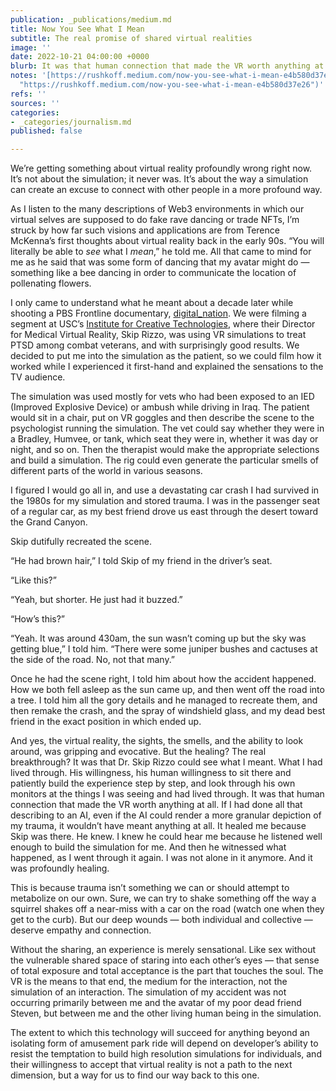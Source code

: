 ```yaml
---
publication: _publications/medium.md
title: Now You See What I Mean
subtitle: The real promise of shared virtual realities
image: ''
date: 2022-10-21 04:00:00 +0000
blurb: It was that human connection that made the VR worth anything at all.
notes: '[https://rushkoff.medium.com/now-you-see-what-i-mean-e4b580d37e26](https://rushkoff.medium.com/now-you-see-what-i-mean-e4b580d37e26
  "https://rushkoff.medium.com/now-you-see-what-i-mean-e4b580d37e26")'
refs: ''
sources: ''
categories:
- _categories/journalism.md
published: false

---
```

We’re getting something about virtual reality profoundly wrong right now. It’s not about the simulation; it never was. It’s about the way a simulation can create an excuse to connect with other people in a more profound way.

As I listen to the many descriptions of Web3 environments in which our virtual selves are supposed to do fake rave dancing or trade NFTs, I’m struck by how far such visions and applications are from Terence McKenna’s first thoughts about virtual reality back in the early 90s. “You will literally be able to _see_ what I _mean_,” he told me. All that came to mind for me as he said that was some form of dancing that my avatar might do — something like a bee dancing in order to communicate the location of pollenating flowers.

I only came to understand what he meant about a decade later while shooting a PBS Frontline documentary, [digital_nation](https://www.pbs.org/wgbh/frontline/documentary/digitalnation/). We were filming a segment at USC’s [Institute for Creative Technologies](https://ict.usc.edu/), where their Director for Medical Virtual Reality, Skip Rizzo, was using VR simulations to treat PTSD among combat veterans, and with surprisingly good results. We decided to put me into the simulation as the patient, so we could film how it worked while I experienced it first-hand and explained the sensations to the TV audience.

The simulation was used mostly for vets who had been exposed to an IED (Improved Explosive Device) or ambush while driving in Iraq. The patient would sit in a chair, put on VR goggles and then describe the scene to the psychologist running the simulation. The vet could say whether they were in a Bradley, Humvee, or tank, which seat they were in, whether it was day or night, and so on. Then the therapist would make the appropriate selections and build a simulation. The rig could even generate the particular smells of different parts of the world in various seasons.

I figured I would go all in, and use a devastating car crash I had survived in the 1980s for my simulation and stored trauma. I was in the passenger seat of a regular car, as my best friend drove us east through the desert toward the Grand Canyon.

Skip dutifully recreated the scene.

“He had brown hair,” I told Skip of my friend in the driver’s seat.

“Like this?”

“Yeah, but shorter. He just had it buzzed.”

“How’s this?”

“Yeah. It was around 430am, the sun wasn’t coming up but the sky was getting blue,” I told him. “There were some juniper bushes and cactuses at the side of the road. No, not that many.”

Once he had the scene right, I told him about how the accident happened. How we both fell asleep as the sun came up, and then went off the road into a tree. I told him all the gory details and he managed to recreate them, and then remake the crash, and the spray of windshield glass, and my dead best friend in the exact position in which ended up.

And yes, the virtual reality, the sights, the smells, and the ability to look around, was gripping and evocative. But the healing? The real breakthrough? It was that Dr. Skip Rizzo could see what I meant. What I had lived through. His willingness, his human willingness to sit there and patiently build the experience step by step, and look through his own monitors at the things I was seeing and had lived through. It was that human connection that made the VR worth anything at all. If I had done all that describing to an AI, even if the AI could render a more granular depiction of my trauma, it wouldn’t have meant anything at all. It healed me because Skip was there. He knew. I knew he could hear me because he listened well enough to build the simulation for me. And then he witnessed what happened, as I went through it again. I was not alone in it anymore. And it was profoundly healing.

This is because trauma isn’t something we can or should attempt to metabolize on our own. Sure, we can try to shake something off the way a squirrel shakes off a near-miss with a car on the road (watch one when they get to the curb). But our deep wounds — both individual and collective — deserve empathy and connection.

Without the sharing, an experience is merely sensational. Like sex without the vulnerable shared space of staring into each other’s eyes — that sense of total exposure and total acceptance is the part that touches the soul. The VR is the means to that end, the medium for the interaction, not the simulation of an interaction. The simulation of my accident was not occurring primarily between me and the avatar of my poor dead friend Steven, but between me and the other living human being in the simulation.

The extent to which this technology will succeed for anything beyond an isolating form of amusement park ride will depend on developer’s ability to resist the temptation to build high resolution simulations for individuals, and their willingness to accept that virtual reality is not a path to the next dimension, but a way for us to find our way back to this one.